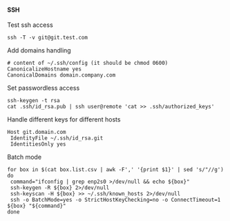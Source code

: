 #### SSH

Test ssh access

    ssh -T -v git@git.test.com

Add domains handling

    # content of ~/.ssh/config (it should be chmod 0600)
    CanonicalizeHostname yes
    CanonicalDomains domain.company.com

Set passwordless access

    ssh-keygen -t rsa
    cat .ssh/id_rsa.pub | ssh user@remote 'cat >> .ssh/authorized_keys'

Handle different keys for different hosts

    Host git.domain.com
     IdentityFile ~/.ssh/id_rsa.git
     IdentitiesOnly yes

Batch mode

    for box in $(cat box.list.csv | awk -F',' '{print $1}' | sed 's/"//g')
    do
     command="ifconfig | grep enp2s0 >/dev/null && echo ${box}"
     ssh-keygen -R ${box} 2>/dev/null
     ssh-keyscan -H ${box} >> ~/.ssh/known_hosts 2>/dev/null
     ssh -o BatchMode=yes -o StrictHostKeyChecking=no -o ConnectTimeout=1 ${box} "${command}"
    done

